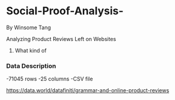 # Social-Proof-Analysis-
By Winsome Tang

Analyzing Product Reviews Left on Websites
1. What kind of 


### Data Description 
-71045 rows
-25 columns 
-CSV file 

https://data.world/datafiniti/grammar-and-online-product-reviews

